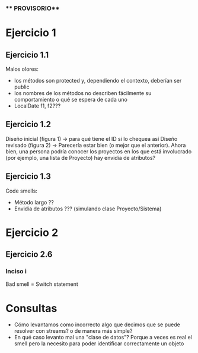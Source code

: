 ### ** PROVISORIO** 

# Ejercicio 1
## Ejercicio 1.1
Malos olores:
* los métodos son protected y, dependiendo el contexto, deberían ser public
* los nombres de los métodos no describen fácilmente su comportamiento o qué se espera de cada uno
* LocalDate f1, f2???

## Ejercicio 1.2
Diseño inicial (figura 1) -> para qué tiene el ID si lo chequea así
Diseño revisado (figura 2) -> Parecería estar bien (o mejor que el anterior). Ahora bien, una persona podría conocer los proyectos en los que está involucrado (por ejemplo, una lista de Proyecto)
hay envidia de atributos?

## Ejercicio 1.3
Code smells:
* Método largo ??
* Envidia de atributos ??? (simulando clase Proyecto/Sistema)

# Ejercicio 2
## Ejercicio 2.6
### Inciso i
Bad smell = Switch statement

# Consultas
* Cómo levantamos como incorrecto algo que decimos que se puede resolver con streams? o de manera más simple?
* En qué caso levanto mal una "clase de datos"? Porque a veces es real el smell pero la necesito para poder identificar correctamente un objeto
